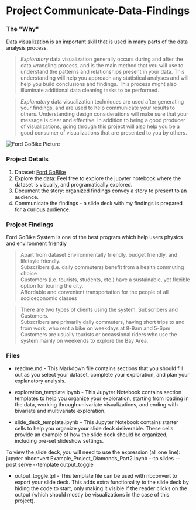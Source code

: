 # Project Communicate-Data-Findings

### The "Why"
Data visualization is an important skill that is used in many parts of the data analysis process. 
> *Exploratory* data visualization generally occurs during and after the data wrangling process, and is the main method that you will use to understand the patterns and relationships present in your data. This understanding will help you approach any statistical analyses and will help you build conclusions and findings. This process might also illuminate additional data cleaning tasks to be performed. 

> *Explanatory* data visualization techniques are used after generating your findings, and are used to help communicate your results to others. Understanding design considerations will make sure that your message is clear and effective. In addition to being a good producer of visualizations, going through this project will also help you be a good consumer of visualizations that are presented to you by others.

![Ford GoBike Picture](https://images.ctfassets.net/q8mvene1wzq4/4nRp3KxeJFxEhiYUjsKHZm/65c7e155fc0b6494d6bd4205af1f987b/Watson_bike.jpg)


### Project Details

1. Dataset: [Ford GoBike](https://www.fordgobike.com/system-data)
2. Explore the data: Feel free to explore the jupyter notebook where the dataset is visually, and programatically explored. 
3. Document the story: organized findings convey a story to present to an audience.
4. Communicate the findings - a slide deck with my findings is prepared for a curious audience.

### Project Findings

Ford GoBike System is one of the best program which help users physics and environment friendly
> Apart from dataset
  Environmentally friendly, budget friendly, and lifetsyle friendly. <br>
  Subscribers (i.e. daily commuters) benefit from a health commuting choice <br>
  Customers (i.e. tourists, students, etc.) have a sustainable, yet flexible option for touring the city.<br>
  Affordable and convenient transportation for the people of all socioeconomic classes<br>


> There are two types of clients using the system: Subscribers and Customers. <br>
  Subscribers are primarily daily commuters, having short trips to and from work, who rent a bike on weekdays at 8-9am and 5-6pm <br>
  Customers are usually tourists or occassional riders who use the system mainly on weekends to explore the Bay Area.

### Files
- readme.md - This Markdown file contains sections that you should fill out as you select your dataset, complete your exploration, and plan your explanatory analysis. 

- exploration_template.ipynb - This Jupyter Notebook contains section templates to help you organize your exploration, starting from loading in the data, working through univariate visualizations, and ending with bivariate and multivariate exploration. 

- slide_deck_template.ipynb - This Jupyter Notebook contains starter cells to help you organize your slide deck deliverable. These cells provide an example of how the slide deck should be organized, including pre-set slideshow settings.

To view the slide deck, you will need to use the expression (all one line):
jupyter nbconvert Example_Project_Diamonds_Part2.ipynb --to slides --post serve --template output_toggle

- output_toggle.tpl - This template file can be used with nbconvert to export your slide deck. This adds extra functionality to the slide deck by hiding the code to start, only making it visible if the reader clicks on the output (which should mostly be visualizations in the case of this project). 